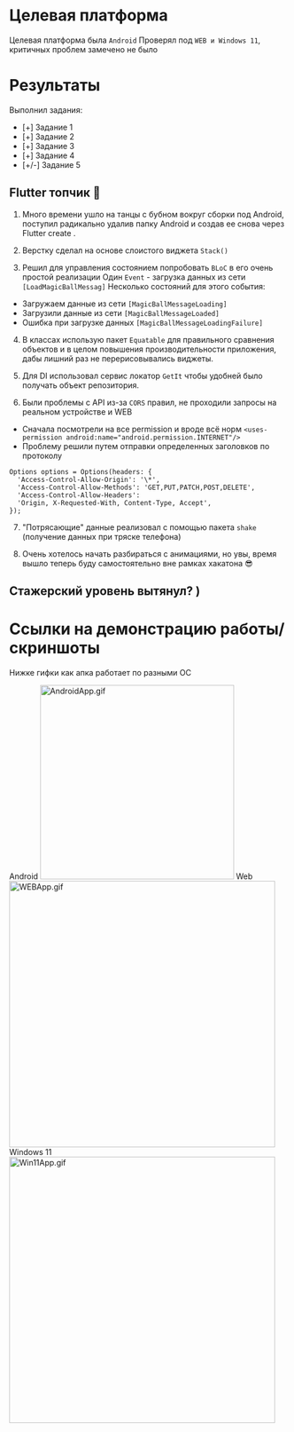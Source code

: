 # Целевая платформа

Целевая платформа была `Android`
Проверял под `WEB и Windows 11`, критичных проблем замечено не было

# Результаты

Выполнил задания:

- [+] Задание 1
- [+] Задание 2
- [+] Задание 3
- [+] Задание 4
- [+/-] Задание 5

## Flutter топчик 💙

1. Много времени ушло на танцы с бубном вокруг сборки под Android, поступил радикально удалив папку Android и создав ее снова через Flutter create .

2. Верстку сделал на основе слоистого виджета `Stack()`

3. Решил для управления состоянием попробовать `BLoC` в его очень простой реализации
   Один `Event` - загрузка данных из сети `[LoadMagicBallMessag]`
   Несколько состояний для этого события:

- Загружаем данные из сети `[MagicBallMessageLoading]`
- Загрузили данные из сети `[MagicBallMessageLoaded]`
- Ошибка при загрузке данных `[MagicBallMessageLoadingFailure]`

4. В классах использую пакет `Equatable` для правильного сравнения объектов и в целом повышения производительности приложения, дабы лишний раз не перерисовывались виджеты.

5. Для DI использовал сервис локатор `GetIt` чтобы удобней было получать объект репозитория.

6. Были проблемы с API из-за `CORS` правил, не проходили запросы на реальном устройстве и WEB

- Сначала посмотрели на все permission и вроде всё норм
  `<uses-permission android:name="android.permission.INTERNET"/>`
- Проблему решили путем отправки определенных заголовков по протоколу

```
Options options = Options(headers: {
  'Access-Control-Allow-Origin': '\*',
  'Access-Control-Allow-Methods': 'GET,PUT,PATCH,POST,DELETE',
  'Access-Control-Allow-Headers':
  'Origin, X-Requested-With, Content-Type, Accept',
});
```

7. "Потрясающие" данные реализовал c помощью пакета `shake` (получение данных при тряске телефона)

8. Очень хотелось начать разбираться с анимациями, но увы, время вышло теперь буду самостоятельно вне рамках хакатона 😎

## Cтажерский уровень вытянул? )

# Ссылки на демонстрацию работы/скриншоты

Нижке гифки как апка работает по разными ОС

Android
<img src="AndroidApp.gif" alt="AndroidApp.gif" width="350"/>
Web
<img src="WEBApp.gif" alt="WEBApp.gif" width="480"/>
Windows 11
<img src="Win11App.gif" alt="Win11App.gif" width="480"/>
